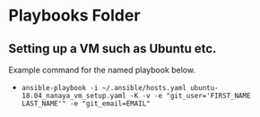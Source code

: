 # Playbooks Folder #

## Setting up a VM such as Ubuntu etc. ##
Example command for the named playbook below.
- `ansible-playbook -i ~/.ansible/hosts.yaml ubuntu-18.04_nanaya_vm_setup.yaml -K -v -e "git_user='FIRST_NAME LAST_NAME'" -e "git_email=EMAIL"`
